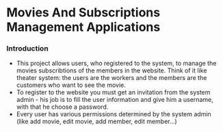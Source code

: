 # Movies And Subscriptions Management Applications

### Introduction
- This project allows users, who registered to the system, to manage the movies subscribtions of the members in the website. Think of it like theater system: the users are the workers and the members are the customers who want to see the movie.
- To register to the website you must get an invitation from the system admin - his job is to fill the user information and give him a username, with that he choose a password.
- Every user has various permissions determined by the system admin (like add movie, edit movie, add member, edit member...)
